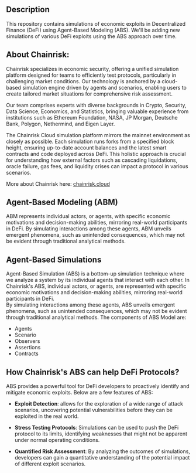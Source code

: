 ## Description
This repository contains simulations of economic exploits in Decentralized Finance (DeFi) using Agent-Based Modeling (ABS). We'll be adding new simulations of various DeFi exploits using the ABS approach over time.

## About Chainrisk:
Chainrisk specializes in economic security, offering a unified simulation platform designed for teams to efficiently test protocols, particularly in challenging market conditions. Our technology is anchored by a cloud-based simulation engine driven by agents and scenarios, enabling users to create tailored market situations for comprehensive risk assessment.

Our team comprises experts with diverse backgrounds in Crypto, Security, Data Science, Economics, and Statistics, bringing valuable experience from institutions such as Ethereum Foundation, NASA, JP Morgan, Deutsche Bank, Polygon, Nethermind, and Eigen Layer.

The Chainrisk Cloud simulation platform mirrors the mainnet environment as closely as possible. Each simulation runs forks from a specified block height, ensuring up-to-date account balances and the latest smart contracts and code deployed across DeFi. This holistic approach is crucial for understanding how external factors such as cascading liquidations, oracle failure, gas fees, and liquidity crises can impact a protocol in various scenarios.

More about Chainrisk here: [chainrisk.cloud](https://www.chainrisk.cloud/)

## Agent-Based Modeling (ABM)
ABM represents individual actors, or agents, with specific economic motivations and decision-making abilities, mirroring real-world participants in DeFi. By simulating interactions among these agents, ABM unveils emergent phenomena, such as unintended consequences, which may not be evident through traditional analytical methods. 

## Agent-Based Simulations
Agent-Based Simulation (ABS) is a bottom-up simulation technique where we analyze a system by its individual agents that interact with each other. In Chainrisk's ABS, individual actors, or agents, are represented with specific economic motivations and decision-making abilities, mirroring real-world participants in DeFi. </br>
By simulating interactions among these agents, ABS unveils emergent phenomena, such as unintended consequences, which may not be evident through traditional analytical methods.
The components of ABS Model are:
- Agents
- Scenario
- Observers
- Assertions
- Contracts 

## How Chainrisk's ABS can help DeFi Protocols?
ABS provides a powerful tool for DeFi developers to proactively identify and mitigate economic exploits. Below are a few features of ABS:

- **Exploit Detection**: allows for the exploration of a wide range of attack scenarios, uncovering potential vulnerabilities before they can be exploited in the real world.

- **Stress Testing Protocols**: Simulations can be used to push the DeFi protocol to its limits, identifying weaknesses that might not be apparent under normal operating conditions.

- **Quantified Risk Assessment**: By analyzing the outcomes of simulations, developers can gain a quantitative understanding of the potential impact of different exploit scenarios.


